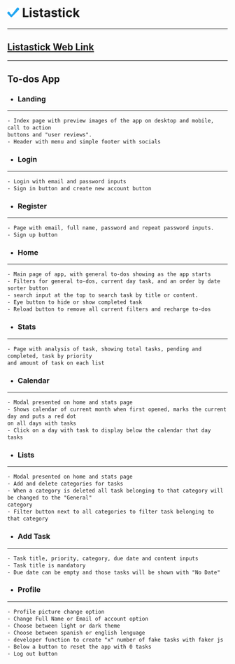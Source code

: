 # ![alt text](images/readmeLogo.png) **Listastick**
---
## [Listastick Web Link](https://bgrajales.github.io/listastickWeb/)
---
## **To-dos App**


 - ### Landing
 ---
    - Index page with preview images of the app on desktop and mobile, call to action 
    buttons and "user reviews". 
    - Header with menu and simple footer with socials

 - ### Login
 ---
    - Login with email and password inputs
    - Sign in button and create new account button

 - ### Register
 ---
    - Page with email, full name, password and repeat password inputs.
    - Sign up button

 - ### Home
 ---
    - Main page of app, with general to-dos showing as the app starts
    - Filters for general to-dos, current day task, and an order by date sorter button
    - search input at the top to search task by title or content.
    - Eye button to hide or show completed task
    - Reload button to remove all current filters and recharge to-dos
 
 - ### Stats
 ---
    - Page with analysis of task, showing total tasks, pending and completed, task by priority 
    and amount of task on each list
 
 - ### Calendar
 ---
    - Modal presented on home and stats page
    - Shows calendar of current month when first opened, marks the current day and puts a red dot 
    on all days with tasks
    - Click on a day with task to display below the calendar that day tasks

 - ### Lists
 ---
    - Modal presented on home and stats page
    - Add and delete categories for tasks
    - When a category is deleted all task belonging to that category will be changed to the "General" 
    category
    - Filter button next to all categories to filter task belonging to that category

 - ### Add Task
 ---
    - Task title, priority, category, due date and content inputs
    - Task title is mandatory
    - Due date can be empty and those tasks will be shown with "No Date"

 - ### Profile
 ---
    - Profile picture change option
    - Change Full Name or Email of account option
    - Choose between light or dark theme
    - Choose between spanish or english lenguage
    - developer function to create "x" number of fake tasks with faker js
    - Below a button to reset the app with 0 tasks
    - Log out button
